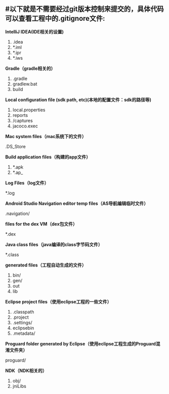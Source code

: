 #以下就是不需要经过git版本控制来提交的，具体代码可以查看工程中的.gitignore文件:
----
**IntelliJ IDEA(IDE相关的设置)**

1. .idea
2. *.iml
3. *.ipr
4. *.iws

**Gradle（gradle相关的）**

1. .gradle
2. gradlew.bat
3. build

**Local configuration file (sdk path, etc)(本地的配置文件：sdk的路径等)**

1. local.properties
2. reports
3. /captures
4. jacoco.exec

**Mac system files（mac系统下的文件）**

.DS_Store


**Build application files（构建的app文件）**

1. *.apk
2. *.ap_


**Log Files（log文件）**

*.log

**Android Studio Navigation editor temp files（AS导航编辑临时文件）**

.navigation/

**files for the dex VM（dex包文件）**

*.dex

**Java class files（java编译的class字节码文件）**

*.class

**generated files（工程自动生成的文件）**

1. bin/
2. gen/
3. out
4. lib

**Eclipse project files（使用eclipse工程的一些文件）**

1. .classpath
2. .project
3. .settings/
4. eclipsebin
5. .metadata/

**Proguard folder generated by Eclipse（使用eclipse工程生成的Proguard混淆文件夹）**

proguard/

**NDK（NDK相关的）**

1. obj/
2. jniLibs